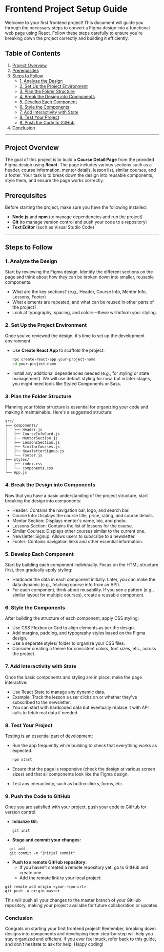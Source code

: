 # Frontend Project Setup Guide

Welcome to your first frontend project! This document will guide you through the necessary steps to convert a Figma design into a functional web page using React. Follow these steps carefully to ensure you're breaking down the project correctly and building it efficiently.

## Table of Contents
1. [Project Overview](#project-overview)
2. [Prerequisites](#prerequisites)
3. [Steps to Follow](#steps-to-follow)
   - [1. Analyze the Design](#1-analyze-the-design)
   - [2. Set Up the Project Environment](#2-set-up-the-project-environment)
   - [3. Plan the Folder Structure](#3-plan-the-folder-structure)
   - [4. Break the Design into Components](#4-break-the-design-into-components)
   - [5. Develop Each Component](#5-develop-each-component)
   - [6. Style the Components](#6-style-the-components)
   - [7. Add Interactivity with State](#7-add-interactivity-with-state)
   - [8. Test Your Project](#8-test-your-project)
   - [9. Push the Code to GitHub](#9-push-the-code-to-github)
4. [Conclusion](#conclusion)

---

## Project Overview

The goal of this project is to build a **Course Detail Page** from the provided Figma design using **React**. The page includes various sections such as a header, course information, mentor details, lesson list, similar courses, and a footer. Your task is to break down the design into reusable components, style them, and ensure the page works correctly.

## Prerequisites

Before starting the project, make sure you have the following installed:

- **Node.js** and **npm** (to manage dependencies and run the project)
- **Git** (to manage version control and push your code to a repository)
- **Text Editor** (such as Visual Studio Code)

---

## Steps to Follow

### 1. Analyze the Design

Start by reviewing the Figma design. Identify the different sections on the page and think about how they can be broken down into smaller, reusable components.

- What are the key sections? (e.g., Header, Course Info, Mentor Info, Lessons, Footer)
- What elements are repeated, and what can be reused in other parts of the project? 
- Look at typography, spacing, and colors—these will inform your styling.

### 2. Set Up the Project Environment

Once you've reviewed the design, it's time to set up the development environment.

- Use **Create React App** to scaffold the project:
  ```bash
  npx create-react-app your-project-name
  cd your-project-name
- Install any additional dependencies needed (e.g., for styling or state management). We will use default styling for now, but in later stages, you might need tools like Styled Components or Sass.

### 3. Plan the Folder Structure
Planning your folder structure is essential for organizing your code and making it maintainable. Here's a suggested structure:
```
src/
├── components/
│   ├── Header.js
│   ├── CourseInfoCard.js
│   ├── MentorSection.js
│   ├── LessonsSection.js
│   ├── SimilarCourses.js
│   ├── NewsletterSignup.js
│   └── Footer.js
├── styles/
│   ├── index.css
│   └── components.css
└── App.js
```
### 4. Break the Design into Components

Now that you have a basic understanding of the project structure, start breaking the design into components:

- Header: Contains the navigation bar, logo, and search bar.
- Course Info: Displays the course title, price, rating, and course details.
- Mentor Section: Displays mentor's name, bio, and photo.
- Lessons Section: Contains the list of lessons for the course.
- Similar Courses: Displays other courses similar to the current one.
- Newsletter Signup: Allows users to subscribe to a newsletter.
- Footer: Contains navigation links and other essential information.

### 5. Develop Each Component

Start by building each component individually. Focus on the HTML structure first, then gradually apply styling:

- Hardcode the data in each component initially. Later, you can make the data dynamic (e.g., fetching course info from an API).
- For each component, think about reusability. If you see a pattern (e.g., similar layout for multiple courses), create a reusable component.

### 6. Style the Components

After building the structure of each component, apply CSS styling:

- Use CSS Flexbox or Grid to align elements as per the design.
- Add margins, padding, and typography styles based on the Figma design.
- Use a separate styles/ folder to organize your CSS files.
- Consider creating a theme for consistent colors, font sizes, etc., across the project.

### 7. Add Interactivity with State

Once the basic components and styling are in place, make the page interactive:

- Use React State to manage any dynamic data.
- Example: Track the lesson a user clicks on or whether they've subscribed to the newsletter.
- You can start with hardcoded data but eventually replace it with API calls to fetch real data if needed.

### 8. Test Your Project

Testing is an essential part of development:

- Run the app frequently while building to check that everything works as expected.

  ```bash
  npm start

- Ensure that the page is responsive (check the design at various screen sizes) and that all components look like the Figma design.
- Test any interactivity, such as button clicks, forms, etc.

### 9. Push the Code to GitHub

Once you are satisfied with your project, push your code to GitHub for version control:

- **Initialize Git**:
   ```bash
   git init

- **Stage and commit your changes:**
```
  git add .
  git commit -m "Initial commit"
```
- **Push to a remote GitHub repository:**
  - If you haven’t created a remote repository yet, go to GitHub and create one.
  - Add the remote link to your local project:
```
git remote add origin <your-repo-url>
git push -u origin master
```
This will push all your changes to the master branch of your GitHub repository, making your project available for future collaboration or updates.

### Conclusion
Congrats on starting your first frontend project! Remember, breaking down designs into components and developing them step-by-step will help you stay organized and efficient. If you ever feel stuck, refer back to this guide, and don't hesitate to ask for help. Happy coding!




